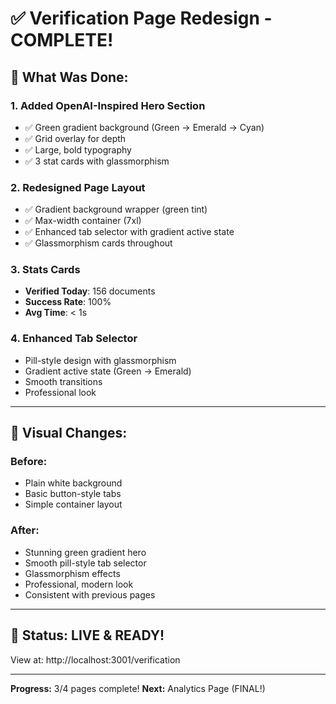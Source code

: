 # ✅ Verification Page Redesign - COMPLETE!

## 🎨 **What Was Done:**

### **1. Added OpenAI-Inspired Hero Section**
- ✅ Green gradient background (Green → Emerald → Cyan)
- ✅ Grid overlay for depth
- ✅ Large, bold typography
- ✅ 3 stat cards with glassmorphism

### **2. Redesigned Page Layout**
- ✅ Gradient background wrapper (green tint)
- ✅ Max-width container (7xl)
- ✅ Enhanced tab selector with gradient active state
- ✅ Glassmorphism cards throughout

### **3. Stats Cards**
- **Verified Today**: 156 documents
- **Success Rate**: 100%
- **Avg Time**: < 1s

### **4. Enhanced Tab Selector**
- Pill-style design with glassmorphism
- Gradient active state (Green → Emerald)
- Smooth transitions
- Professional look

---

## 📸 **Visual Changes:**

### **Before:**
- Plain white background
- Basic button-style tabs
- Simple container layout

### **After:**
- Stunning green gradient hero
- Smooth pill-style tab selector
- Glassmorphism effects
- Professional, modern look
- Consistent with previous pages

---

## 🚀 **Status:** LIVE & READY!

View at: http://localhost:3001/verification

---

**Progress:** 3/4 pages complete!
**Next:** Analytics Page (FINAL!)
